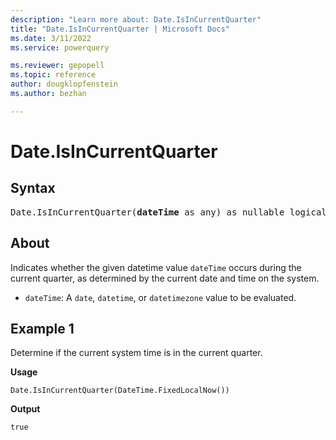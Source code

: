 ```yaml
---
description: "Learn more about: Date.IsInCurrentQuarter"
title: "Date.IsInCurrentQuarter | Microsoft Docs"
ms.date: 3/11/2022
ms.service: powerquery

ms.reviewer: gepopell
ms.topic: reference
author: dougklopfenstein
ms.author: bezhan

---
```

# Date.IsInCurrentQuarter

## Syntax

<pre>
Date.IsInCurrentQuarter(<b>dateTime</b> as any) as nullable logical 
</pre>
  
## About

Indicates whether the given datetime value `dateTime` occurs during the current quarter, as determined by the current date and time on the system.

* `dateTime`: A `date`, `datetime`, or `datetimezone` value to be evaluated.

## Example 1

Determine if the current system time is in the current quarter.

**Usage**

```powerquery-m
Date.IsInCurrentQuarter(DateTime.FixedLocalNow())
```

**Output**

`true`
